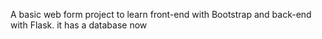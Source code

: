 A basic web form project to learn front-end with Bootstrap and back-end with Flask.
it has a database now
